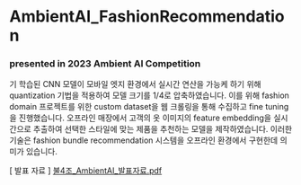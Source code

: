 # AmbientAI_FashionRecommendation

### presented in 2023 Ambient AI Competition

기 학습된 CNN 모델이 모바일 엣지 환경에서 실시간 연산을 가능케 하기 위해 quantization 기법을 적용하여 모델 크기를 1/4로 압축하였습니다. 이를 위해 fashion domain 프로젝트를 위한 custom dataset을 웹 크롤링을 통해 수집하고 fine tuning을 진행했습니다. 오프라인 매장에서 고객의 옷 이미지의 feature embedding을 실시간으로 추출하여 선택한 스타일에 맞는 제품을 추천하는 모델을 제작하였습니다. 이러한 기술은 fashion bundle recommendation 시스템을 오프라인 환경에서 구현한데 의미가 있습니다.

[ 발표 자료 ]
[불4조_AmbientAI_발표자료.pdf](https://github.com/Jaeminiman/AmbientAI_FashionRecommendation/files/11074847/4._AmbientAI_.pdf)


